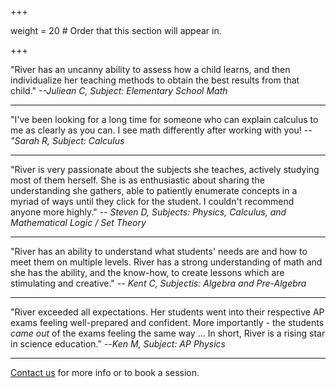 +++

weight = 20  # Order that this section will appear in.

+++

"River has an uncanny ability to assess how a child learns, and then individualize her teaching methods to obtain the best results from that child." *--Juliean C, Subject: Elementary School Math* 

---

"I've been looking for a long time for someone who can explain calculus to me as clearly as you can. I see math differently after working with you! --*"Sarah R, Subject: Calculus*  

--- 

"River is very passionate about the subjects she teaches, actively studying most of them herself. She is as enthusiastic about sharing the understanding she gathers, able to patiently enumerate concepts in a myriad of ways until they click for the student. I couldn't recommend anyone more highly." -- *Steven D, Subjects: Physics, Calculus, and Mathematical Logic / Set Theory* 

---

"River has an ability to understand what students' needs are and how to meet them on multiple levels. River has a strong understanding of math and she has the ability, and the know-how, to create lessons which are stimulating and creative." *-- Kent C, Subjectis: Algebra and Pre-Algebra*

---

"River exceeded all expectations. Her students went into their respective AP exams feeling well-prepared and confident. More importantly - the students *came out* of the exams feeling the same way ... In short, River is a rising star in science education." --*Ken M, Subject: AP Physics* 

---

[Contact us](/about#contact.md) for more info or to book a session. 

